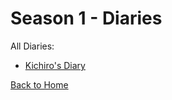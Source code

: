 # Season 1 - Diaries

All Diaries:
* [Kichiro's Diary](https://astreatss.github.io/MD-Season-1-Archive/diaries/879739467605377034.html)

[Back to Home](https://astreatss.github.io/MD-Season-1-Archive)